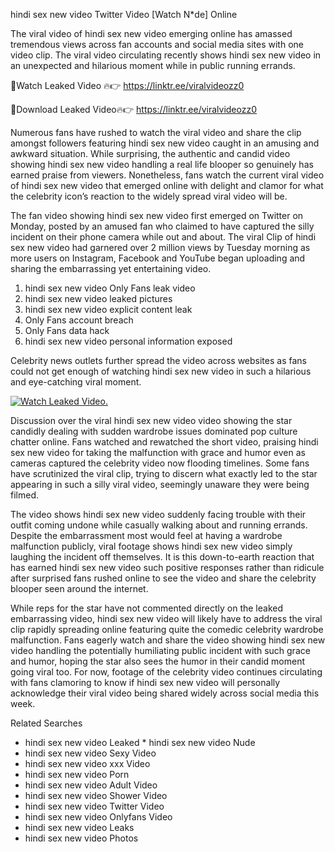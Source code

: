 ﻿hindi sex new video Twitter Video [Watch N*de] Online

The viral video of ﻿hindi sex new video emerging online has amassed tremendous views across fan accounts and social media sites with one video clip. The viral video circulating recently shows ﻿hindi sex new video in an unexpected and hilarious moment while in public running errands. 

🔴Watch Leaked Video 🔥👉  https://linktr.ee/viralvideozz0 

🔴Download Leaked Video🔥👉  https://linktr.ee/viralvideozz0 

Numerous fans have rushed to watch the viral video and share the clip amongst followers featuring ﻿hindi sex new video caught in an amusing and awkward situation. While surprising, the authentic and candid video showing ﻿hindi sex new video handling a real life blooper so genuinely has earned praise from viewers. Nonetheless, fans watch the current viral video of ﻿hindi sex new video that emerged online with delight and clamor for what the celebrity icon’s reaction to the widely spread viral video will be.

The fan video showing ﻿hindi sex new video first emerged on Twitter on Monday, posted by an amused fan who claimed to have captured the silly incident on their phone camera while out and about. The viral Clip of ﻿hindi sex new video had garnered over 2 million views by Tuesday morning as more users on Instagram, Facebook and YouTube began uploading and sharing the embarrassing yet entertaining video. 

1. ﻿hindi sex new video Only Fans leak video
2. ﻿hindi sex new video leaked pictures
3. ﻿hindi sex new video explicit content leak
4. Only Fans account breach
5. Only Fans data hack
6. ﻿hindi sex new video personal information exposed

Celebrity news outlets further spread the video across websites as fans could not get enough of watching ﻿hindi sex new video in such a hilarious and eye-catching viral moment. 

[![Watch Leaked Video.](https://miro.medium.com/v2/resize:fit:828/format:webp/1*cilzJN44JGOrTw9NJCrNHA.gif "Watch Leaked Video")](https://linktr.ee/viralvideozz0)

Discussion over the viral ﻿hindi sex new video video showing the star candidly dealing with sudden wardrobe issues dominated pop culture chatter online. Fans watched and rewatched the short video, praising ﻿hindi sex new video for taking the malfunction with grace and humor even as cameras captured the celebrity video now flooding timelines. Some fans have scrutinized the viral clip, trying to discern what exactly led to the star appearing in such a silly viral video, seemingly unaware they were being filmed.

The video shows ﻿hindi sex new video suddenly facing trouble with their outfit coming undone while casually walking about and running errands. Despite the embarrassment most would feel at having a wardrobe malfunction publicly, viral footage shows ﻿hindi sex new video simply laughing the incident off themselves. It is this down-to-earth reaction that has earned ﻿hindi sex new video such positive responses rather than ridicule after surprised fans rushed online to see the video and share the celebrity blooper seen around the internet.  

While reps for the star have not commented directly on the leaked embarrassing video, ﻿hindi sex new video will likely have to address the viral clip rapidly spreading online featuring quite the comedic celebrity wardrobe malfunction. Fans eagerly watch and share the video showing ﻿hindi sex new video handling the potentially humiliating public incident with such grace and humor, hoping the star also sees the humor in their candid moment going viral too. For now, footage of the celebrity video continues circulating with fans clamoring to know if ﻿hindi sex new video will personally acknowledge their viral video being shared widely across social media this week.

Related Searches
* ﻿hindi sex new video Leaked
﻿* hindi sex new video Nude
* ﻿hindi sex new video Sexy Video
* ﻿hindi sex new video xxx Video
* ﻿hindi sex new video Porn
* ﻿hindi sex new video Adult Video
* ﻿hindi sex new video Shower Video
* ﻿hindi sex new video Twitter Video
* ﻿hindi sex new video Onlyfans Video
* ﻿hindi sex new video Leaks
* ﻿hindi sex new video Photos